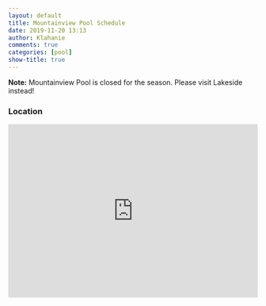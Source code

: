 ```yaml
---
layout: default
title: Mountainview Pool Schedule
date: 2019-11-20 13:13
author: Klahanie
comments: true
categories: [pool]
show-title: true
---
```


<div class="alert alert-info">

<b>Note:</b> Mountainview Pool is closed for the season. Please visit Lakeside instead! 

</div>

### Location

<div class="img-fluid img-thumbnail mb-4">
  <iframe id="gmap_canvas" style="width:100%; height:350px;" src="https://maps.google.com/maps?q=mountainview%20pool%20klahanie&t=k&z=19&ie=UTF8&iwloc=&output=embed" frameborder="0" scrolling="no" marginheight="0" marginwidth="0"></iframe>
</div>


